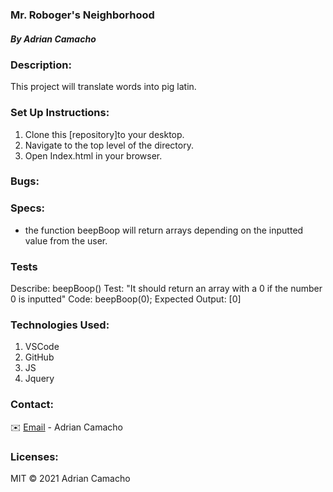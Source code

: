 ### Mr. Roboger's Neighborhood

##### By Adrian Camacho


### Description:

This project will translate words into pig latin. 

### Set Up Instructions:

1. Clone this [repository]to your desktop.
2. Navigate to the top level of the directory.
3. Open Index.html in your browser.

### Bugs:

### Specs:

* the function beepBoop will return arrays depending on the inputted value from the user.



### Tests
Describe: beepBoop()
Test: "It should return an array with a 0 if the number 0 is inputted"
Code: beepBoop(0);
Expected Output: [0]


### Technologies Used:

1. VSCode
2. GitHub
3. JS
4. Jquery

### Contact:
✉️ [Email](adriancamacho18@gmail.com) - Adrian Camacho

### Licenses:

MIT &copy; 2021 Adrian Camacho